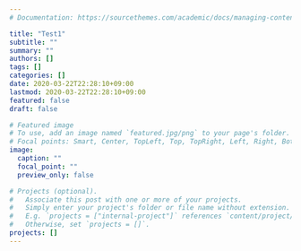```yaml
---
# Documentation: https://sourcethemes.com/academic/docs/managing-content/

title: "Test1"
subtitle: ""
summary: ""
authors: []
tags: []
categories: []
date: 2020-03-22T22:28:10+09:00
lastmod: 2020-03-22T22:28:10+09:00
featured: false
draft: false

# Featured image
# To use, add an image named `featured.jpg/png` to your page's folder.
# Focal points: Smart, Center, TopLeft, Top, TopRight, Left, Right, BottomLeft, Bottom, BottomRight.
image:
  caption: ""
  focal_point: ""
  preview_only: false

# Projects (optional).
#   Associate this post with one or more of your projects.
#   Simply enter your project's folder or file name without extension.
#   E.g. `projects = ["internal-project"]` references `content/project/deep-learning/index.md`.
#   Otherwise, set `projects = []`.
projects: []
---
```

